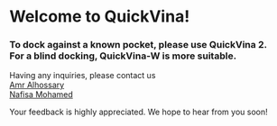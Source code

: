 
<h1>Welcome to QuickVina!</h1>


<h3>To dock against a known pocket, please use QuickVina 2. <br>
For a blind docking, QuickVina-W is more suitable. </h3>

Having any inquiries, please contact us<br>
<a href= "mailto:amra0001@ntu.edu.sg"> Amr Alhossary </a> <br>
<a href= "mailto:nafisa.mohamed@ntu.edu.sg"> Nafisa Mohamed </a> <br>


Your feedback is highly appreciated. We hope to hear from you soon!


